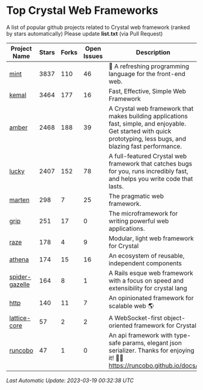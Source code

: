 # Top Crystal Web Frameworks

A list of popular github projects related to Crystal web framework (ranked by stars automatically)
Please update **list.txt** (via Pull Request)

| Project Name | Stars | Forks | Open Issues | Description | Last Commit |
| ------------ | ----- | ----- | ----------- | ----------- | ----------- |
| [mint](https://github.com/mint-lang/mint) |3837|110|46|:leaves: A refreshing programming language for the front-end web.|2023-01-26T13:12:38Z|
| [kemal](https://github.com/kemalcr/kemal) |3464|177|16|Fast, Effective, Simple Web Framework|2023-02-22T04:34:47Z|
| [amber](https://github.com/amberframework/amber) |2468|188|39|A Crystal web framework that makes building applications fast, simple, and enjoyable. Get started with quick prototyping, less bugs, and blazing fast performance.|2023-03-10T18:28:43Z|
| [lucky](https://github.com/luckyframework/lucky) |2407|152|78|A full-featured Crystal web framework that catches bugs for you, runs incredibly fast, and helps you write code that lasts.|2023-03-15T15:14:47Z|
| [marten](https://github.com/martenframework/marten) |298|7|25|The pragmatic web framework.|2023-03-16T02:14:34Z|
| [grip](https://github.com/grip-framework/grip) |251|17|0|The microframework for writing powerful web applications.|2023-02-02T04:43:00Z|
| [raze](https://github.com/samueleaton/raze) |178|4|9|Modular, light web framework for Crystal|2021-01-02T01:20:01Z|
| [athena](https://github.com/athena-framework/athena) |174|15|16|An ecosystem of reusable, independent components|2023-03-16T20:44:53Z|
| [spider-gazelle](https://github.com/spider-gazelle/spider-gazelle) |164|8|1|A Rails esque web framework with a focus on speed and extensibility for crystal lang|2023-03-05T09:40:43Z|
| [http](https://github.com/onyxframework/http) |140|11|7|An opinionated framework for scalable web 🌎|2019-08-13T09:00:30Z|
| [lattice-core](https://github.com/jasonl99/lattice-core) |57|2|2|A WebSocket-first object-oriented framework for Crystal|2017-03-31T23:57:57Z|
| [runcobo](https://github.com/runcobo/runcobo) |47|1|0|An api framework with type-safe params, elegant json serializer. Thanks for enjoying it! 👻👻 https://runcobo.github.io/docs/|2022-03-16T06:43:35Z|

*Last Automatic Update: 2023-03-19 00:32:38 UTC*